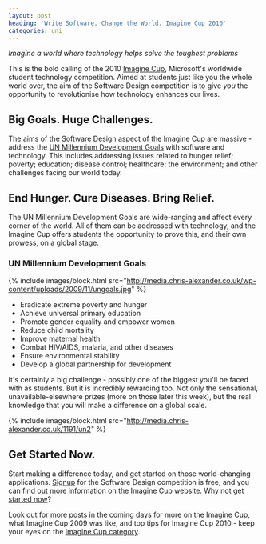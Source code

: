 ```yaml
---
layout: post
heading: 'Write Software. Change the World. Imagine Cup 2010'
categories: uni
---
```


*Imagine a world where technology helps solve the toughest problems*

This is the bold calling of the 2010 [Imagine Cup](http://imaginecup.com), Microsoft's worldwide student technology competition. Aimed at students just like you the whole world over, the aim of the Software Design competition is to give *you* the opportunity to revolutionise how technology enhances our lives.

## Big Goals. Huge Challenges.

The aims of the Software Design aspect of the Imagine Cup are massive - address the [UN Millennium Development Goals](http://en.wikipedia.org/wiki/Millennium_Development_Goals) with software and technology. This includes addressing issues related to hunger relief; poverty; education; disease control; healthcare; the environment; and other challenges facing our world today.

## End Hunger. Cure Diseases. Bring Relief.

The UN Millennium Development Goals are wide-ranging and affect every corner of the world. All of them can be addressed with technology, and the Imagine Cup offers students the opportunity to prove this, and their own prowess, on a global stage.

### UN Millennium Development Goals

{% include images/block.html src="http://media.chris-alexander.co.uk/wp-content/uploads/2009/11/ungoals.jpg" %}

* Eradicate extreme poverty and hunger
* Achieve universal primary education
* Promote gender equality and empower women
* Reduce child mortality
* Improve maternal health
* Combat HIV/AIDS, malaria, and other diseases
* Ensure environmental stability
* Develop a global partnership for development

It's certainly a big challenge - possibly one of the biggest you'll be faced with as students. But it is incredibly rewarding too. Not only the sensational, unavailable-elsewhere prizes (more on those later this week), but the real knowledge that you will make a difference on a global scale.

{% include images/block.html src="http://media.chris-alexander.co.uk/1191/un2" %}

## Get Started Now.

Start making a difference today, and get started on those world-changing applications. [Signup](https://imaginecup.com/Registration/Default.aspx) for the Software Design competition is free, and you can find out more information on the Imagine Cup website. Why not get [started now](https://imaginecup.com/Registration/Default.aspx)?

Look out for more posts in the coming days for more on the Imagine Cup, what Imagine Cup 2009 was like, and top tips for Imagine Cup 2010 - keep your eyes on the [Imagine Cup category](http://www.chris-alexander.co.uk/category/microsoft/imagine-cup-microsoft).